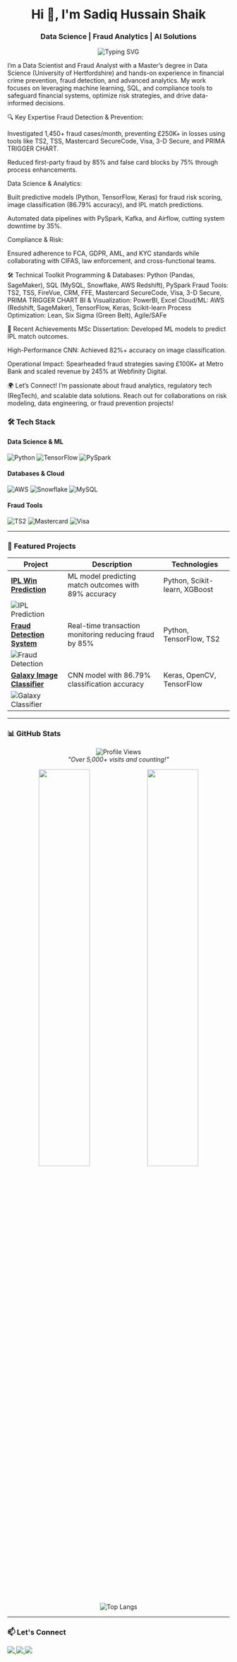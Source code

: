 <h1 align="center">Hi 👋, I'm Sadiq Hussain Shaik</h1>
<h3 align="center">Data Science | Fraud Analytics | AI Solutions</h3>

<div align="center">
  <img src="https://readme-typing-svg.demolab.com?font=Fira+Code&pause=1000&color=22D3EE&center=true&vCenter=true&width=435&lines=MSc+Data+Science+(Distinction);Fraud+Prevention+Specialist;Machine+Learning+Engineer;AWS+Certified" alt="Typing SVG" />
</div>

I’m a Data Scientist and Fraud Analyst with a Master’s degree in Data Science (University of Hertfordshire) and hands-on experience in financial crime prevention, fraud detection, and advanced analytics. My work focuses on leveraging machine learning, SQL, and compliance tools to safeguard financial systems, optimize risk strategies, and drive data-informed decisions.

🔍 Key Expertise
Fraud Detection & Prevention:

Investigated 1,450+ fraud cases/month, preventing £250K+ in losses using tools like TS2, TSS, Mastercard SecureCode, Visa, 3-D Secure, and PRIMA TRIGGER CHART.

Reduced first-party fraud by 85% and false card blocks by 75% through process enhancements.

Data Science & Analytics:

Built predictive models (Python, TensorFlow, Keras) for fraud risk scoring, image classification (86.79% accuracy), and IPL match predictions.

Automated data pipelines with PySpark, Kafka, and Airflow, cutting system downtime by 35%.

Compliance & Risk:

Ensured adherence to FCA, GDPR, AML, and KYC standards while collaborating with CIFAS, law enforcement, and cross-functional teams.

🛠️ Technical Toolkit
Programming & Databases: Python (Pandas, SageMaker), SQL (MySQL, Snowflake, AWS Redshift), PySpark
Fraud Tools: TS2, TSS, FireVue, CRM, FFE, Mastercard SecureCode, Visa, 3-D Secure, PRIMA TRIGGER CHART
BI & Visualization: PowerBI, Excel
Cloud/ML: AWS (Redshift, SageMaker), TensorFlow, Keras, Scikit-learn
Process Optimization: Lean, Six Sigma (Green Belt), Agile/SAFe

🚀 Recent Achievements
MSc Dissertation: Developed ML models to predict IPL match outcomes.

High-Performance CNN: Achieved 82%+ accuracy on image classification.

Operational Impact: Spearheaded fraud strategies saving £100K+ at Metro Bank and scaled revenue by 245% at Webfinity Digital.

🌍 Let’s Connect!
I’m passionate about fraud analytics, regulatory tech (RegTech), and scalable data solutions. Reach out for collaborations on risk modeling, data engineering, or fraud prevention projects!

</h3>

### 🛠️ **Tech Stack**
#### **Data Science & ML**
![Python](https://img.shields.io/badge/Python-3776AB?style=for-the-badge&logo=python&logoColor=white)
![TensorFlow](https://img.shields.io/badge/TensorFlow-FF6F00?style=for-the-badge&logo=tensorflow&logoColor=white)
![PySpark](https://img.shields.io/badge/PySpark-E25A1C?style=for-the-badge&logo=apachespark&logoColor=white)

#### **Databases & Cloud**
![AWS](https://img.shields.io/badge/AWS-232F3E?style=for-the-badge&logo=amazonaws&logoColor=white)
![Snowflake](https://img.shields.io/badge/Snowflake-29B5E8?style=for-the-badge&logo=snowflake&logoColor=white)
![MySQL](https://img.shields.io/badge/MySQL-4479A1?style=for-the-badge&logo=mysql&logoColor=white)

#### **Fraud Tools**
![TS2](https://img.shields.io/badge/TS2-0078D7?style=for-the-badge&logo=&logoColor=white)
![Mastercard](https://img.shields.io/badge/Mastercard-EB001B?style=for-the-badge&logo=mastercard&logoColor=white)
![Visa](https://img.shields.io/badge/Visa-1A1F71?style=for-the-badge&logo=visa&logoColor=white)

---

### 📌 **Featured Projects**
| Project | Description | Technologies |
|---------|-------------|--------------|
| **[IPL Win Prediction](https://github.com/1sadiqhussain/ipl-prediction)** | ML model predicting match outcomes with 89% accuracy | Python, Scikit-learn, XGBoost |
| ![IPL Prediction](https://via.placeholder.com/300x200/22D3EE/FFFFFF?text=IPL+Win+Predictor) |  |  |
| **[Fraud Detection System](https://github.com/1sadiqhussain/fraud-detection)** | Real-time transaction monitoring reducing fraud by 85% | Python, TensorFlow, TS2 |
| ![Fraud Detection](https://via.placeholder.com/300x200/22D3EE/FFFFFF?text=Fraud+Detection+AI) |  |  |
| **[Galaxy Image Classifier](https://github.com/1sadiqhussain/galaxy-cnn)** | CNN model with 86.79% classification accuracy | Keras, OpenCV, TensorFlow |
| ![Galaxy Classifier](https://via.placeholder.com/300x200/22D3EE/FFFFFF?text=Galaxy+CNN) |  |  |

---

### 📊 **GitHub Stats**
<div align="center">
  
  ![Profile Views](https://komarev.com/ghpvc/?username=1sadiqhussain&label=PROFILE+VIEWS&color=blue&style=flat-square)  
  *"Over 5,000+ visits and counting!"*  
  
  <img src="https://github-readme-streak-stats.herokuapp.com/?user=1sadiqhussain&theme=blueberry&hide_border=true" width="48%"/>
  <img src="https://github-readme-stats.vercel.app/api?username=1sadiqhussain&show_icons=true&theme=blueberry&hide_border=true" width="48%"/>
  
  ![Top Langs](https://github-readme-stats.vercel.app/api/top-langs/?username=1sadiqhussain&layout=compact&theme=blueberry&hide_border=true)
</div>

---

### 📫 **Let's Connect**
<p align="left">
  <a href="https://www.linkedin.com/in/sadiq-hussain-670375a9" target="_blank">
    <img src="https://img.shields.io/badge/LinkedIn-0077B5?style=for-the-badge&logo=linkedin&logoColor=white"/>
  </a>
  <a href="mailto:shaiksadiqhussain@yahoo.com">
    <img src="https://img.shields.io/badge/Email-D14836?style=for-the-badge&logo=gmail&logoColor=white"/>
  </a>
  <a href="https://instagram.com/1sadiq.hussain">
    <img src="https://img.shields.io/badge/Instagram-E4405F?style=for-the-badge&logo=instagram&logoColor=white"/>
  </a>
</p>
